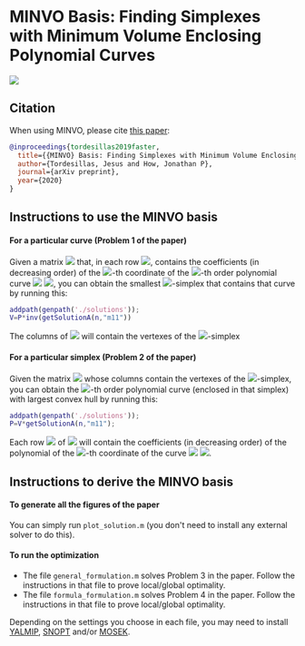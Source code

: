 # MINVO Basis: Finding Simplexes with Minimum Volume Enclosing Polynomial Curves #

![](./imgs/minvo3d.png) 

## Citation

When using MINVO, please cite [this paper](https://www.google.com/):

```bibtex
@inproceedings{tordesillas2019faster,
  title={{MINVO} Basis: Finding Simplexes with Minimum Volume Enclosing Polynomial Curves},
  author={Tordesillas, Jesus and How, Jonathan P},
  journal={arXiv preprint},
  year={2020}
}
```

## Instructions to use the MINVO basis

#### For a particular curve (Problem 1 of the paper)
Given a matrix <img src="https://render.githubusercontent.com/render/math?math=\boldsymbol{P}"> that, in each row <img src="https://render.githubusercontent.com/render/math?math=i">, contains the coefficients (in decreasing order) of the <img src="https://render.githubusercontent.com/render/math?math=i">-th coordinate of the <img src="https://render.githubusercontent.com/render/math?math=n">-th order polynomial curve <img src="https://render.githubusercontent.com/render/math?math=\boldsymbol{p}(t), "> <img src="https://render.githubusercontent.com/render/math?math=t\in[-1,1]">, you can obtain the smallest <img src="https://render.githubusercontent.com/render/math?math=n">-simplex that contains that curve by running this:

```matlab
addpath(genpath('./solutions'));
V=P*inv(getSolutionA(n,"m11"))
```
The columns of <img src="https://render.githubusercontent.com/render/math?math=\boldsymbol{V}"> will contain the vertexes of the <img src="https://render.githubusercontent.com/render/math?math=n">-simplex

#### For a particular simplex  (Problem 2 of the paper)
Given the matrix <img src="https://render.githubusercontent.com/render/math?math=\boldsymbol{V}"> whose columns contain the vertexes of the <img src="https://render.githubusercontent.com/render/math?math=n">-simplex, you can obtain the <img src="https://render.githubusercontent.com/render/math?math=n">-th order polynomial curve (enclosed in that simplex) with largest convex hull by running this:

```matlab
addpath(genpath('./solutions'));
P=V*getSolutionA(n,"m11");
```
Each row <img src="https://render.githubusercontent.com/render/math?math=i"> of <img src="https://render.githubusercontent.com/render/math?math=\boldsymbol{P}"> will contain the coefficients (in decreasing order) of the polynomial of the <img src="https://render.githubusercontent.com/render/math?math=i">-th coordinate of the curve <img src="https://render.githubusercontent.com/render/math?math=\boldsymbol{p}(t),">  <img src="https://render.githubusercontent.com/render/math?math=t\in[-1,1]">.


## Instructions to derive the MINVO basis

#### To generate all the figures of the paper
You can simply run `plot_solution.m` (you don't need to install any external solver to do this).

#### To run the optimization
* The file `general_formulation.m` solves Problem 3 in the paper. Follow the instructions in that file to prove local/global optimality.
* The file `formula_formulation.m` solves Problem 4 in the paper. Follow the instructions in that file to prove local/global optimality.

Depending on the settings you choose in each file, you may need to install [YALMIP](https://yalmip.github.io/), [SNOPT](https://ccom.ucsd.edu/~optimizers/) and/or [MOSEK](https://www.mosek.com/).   
